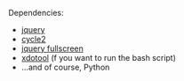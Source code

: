 

Dependencies:
 - [jquery](http://jquery.com/)
 - [cycle2](http://jquery.malsup.com/cycle2/)
 - [jquery fullscreen](http://plugins.jquery.com/fullscreen/)
 - [xdotool](http://www.semicomplete.com/projects/xdotool/) (f you want to run the bash script)
 - ...and of course, Python